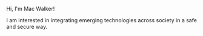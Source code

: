 Hi, I'm Mac Walker!

I am interested in integrating emerging technologies across society in a safe and secure way.

<!---
macaswalker/macaswalker is a ✨ special ✨ repository because its `README.md` (this file) appears on your GitHub profile.
You can click the Preview link to take a look at your changes.
--->
